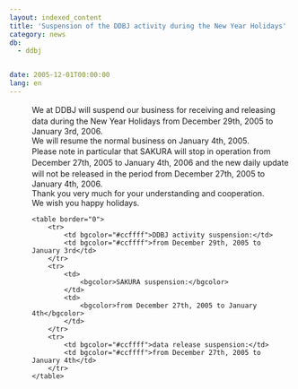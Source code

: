 ```yaml
---
layout: indexed_content
title: 'Suspension of the DDBJ activity during the New Year Holidays'
category: news
db:
  - ddbj


date: 2005-12-01T00:00:00
lang: en
---
```


<dd>We at DDBJ will suspend our business for receiving and releasing　data during the New Year Holidays from December 29th, 2005 to　January 3rd, 2006.
<dd>We will resume the normal business on January 4th, 2005.
<dd>Please note in particular that SAKURA will stop in operation from　December 27th, 2005 to January 4th, 2006 and the new daily update　will not be released in the period from December 27th, 2005 to　January 4th, 2006.
<dd>Thank you very much for your understanding and cooperation.
<dd>We wish you happy holidays.
<dd>

    <table border="0">
        <tr>
            <td bgcolor="#ccffff">DDBJ activity suspension:</td>
            <td bgcolor="#ccffff">from December 29th, 2005 to January 3rd</td>
        </tr>
        <tr>
            <td>
                <bgcolor>SAKURA suspension:</bgcolor>
            </td>
            <td>
                <bgcolor>from December 27th, 2005 to January 4th</bgcolor>
            </td>
        </tr>
        <tr>
            <td bgcolor="#ccffff">data release suspension:</td>
            <td bgcolor="#ccffff">from December 27th, 2005 to January 4th</td>
        </tr>
    </table>
</dd>
</dd>
</dd>
</dd>
</dd>
</dd>

